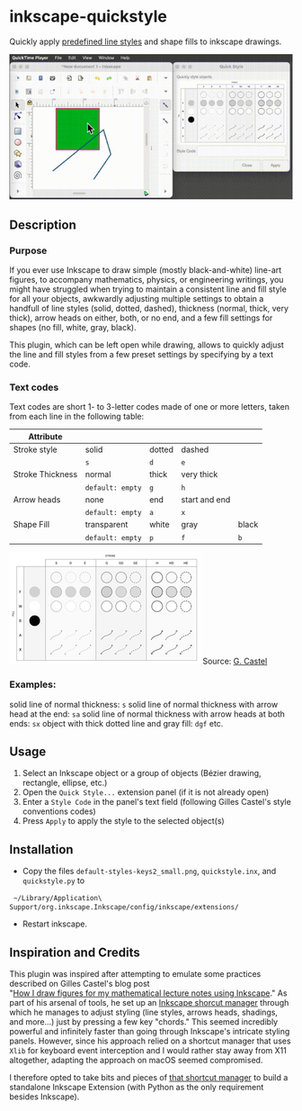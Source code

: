 # inkscape-quickstyle

Quickly apply [predefined line styles](#credits) and shape fills to inkscape drawings.

 ![inkscape-quickstyle-small.gif](inkscape-quickstyle-small.gif)

## Description

### Purpose
If you ever use Inkscape to draw simple (mostly black-and-white) line-art figures, to accompany mathematics, physics, or engineering writings, you might have struggled when trying to maintain a consistent line and fill style for all your objects, awkwardly adjusting multiple settings to obtain a handfull of line styles (solid, dotted, dashed), thickness (normal, thick, very thick), arrow heads on either, both, or no end, and a few fill settings for shapes (no fill, white, gray, black).

This plugin, which can be left open while drawing, allows to quickly adjust the line and fill styles from a few preset settings by specifying by a text code.

### Text codes

Text codes are short 1- to 3-letter codes made of one or more letters, taken from each line in the following table:


| Attribute        |                  |        |               |       |
| ---              | ---              | ---    | ---           | ---   |
| Stroke style     | solid            | dotted | dashed        |       |
|                  | `s`              | `d`    | `e`           |       |
| Stroke Thickness | normal           | thick  | very thick    |       |
|                  | `default: empty` | `g`    | `h`           |       |
| Arrow heads      | none             | end    | start and end |       |
|                  | `default: empty` | `a`    | `x`           |       |
| Shape Fill       | transparent      | white  | gray          | black |
|                  | `default: empty` | `p`    | `f`           | `b`   |

![Code description](default-styles-keys2_small.png)
Source: [G. Castel](https://castel.dev/post/lecture-notes-2/)

### Examples:

solid line of normal thickness: `s`
solid line of normal thickness with arrow head at the end: `sa`
solid line of normal thickness with arrow heads at both ends: `sx`
object with thick dotted line and gray fill: `dgf`
etc.

## Usage

1. Select an Inkscape object or a group of objects (Bézier drawing, rectangle, ellipse, etc.)
2. Open the `Quick Style...` extension panel (if it is not already open)
3. Enter a `Style Code` in the panel's text field (following Gilles Castel's style conventions codes)
4. Press `Apply` to apply the style to the selected object(s) 


## Installation 

* Copy the files `default-styles-keys2_small.png`, `quickstyle.inx`, and `quickstyle.py` to
```
 ~/Library/Application\ Support/org.inkscape.Inkscape/config/inkscape/extensions/
```
* Restart inkscape.

## Inspiration and Credits
<a id="credits"></a>

This plugin was inspired after attempting to emulate some practices described on Gilles Castel's blog post  
"[How I draw figures for my mathematical lecture notes using Inkscape](https://castel.dev/post/lecture-notes-2/)." As part of his arsenal of tools, he set up an [Inkscape shorcut manager](https://github.com/gillescastel/inkscape-shortcut-manager) through which he manages to adjust styling (line styles, arrows heads, shadings, and more...) just by pressing a few key "chords." This seemed incredibly powerful and infinitely faster than going through Inkscape's intricate styling panels. However, since his approach relied on a shortcut manager that uses `Xlib` for keyboard event interception and I would rather stay away from X11 altogether, adapting the approach on macOS seemed compromised. 

I therefore opted to take bits and pieces of [that shortcut manager](https://github.com/gillescastel/inkscape-shortcut-manager) to build a standalone Inkscape Extension (with Python as the only requirement besides Inkscape).


